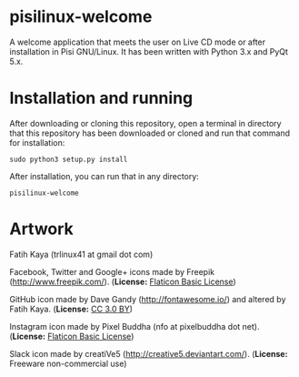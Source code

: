 # pisilinux-welcome
A welcome application that meets the user on Live CD mode or after installation in Pisi GNU/Linux. It has been written with Python 3.x and PyQt 5.x.

# Installation and running
After downloading or cloning this repository, open a terminal in directory that this repository has been downloaded or cloned and run that command for installation:

    sudo python3 setup.py install

After installation, you can run that in any directory:

    pisilinux-welcome

# Artwork
Fatih Kaya (trlinux41 at gmail dot com)

Facebook, Twitter and Google+ icons made by Freepik (http://www.freepik.com/). (**License:** [Flaticon Basic License](http://file000.flaticon.com/downloads/license/license.pdf))

GitHub icon made by Dave Gandy (http://fontawesome.io/) and altered by Fatih Kaya. (**License:** [CC 3.0 BY](https://creativecommons.org/licenses/by/3.0/))

Instagram icon made by Pixel Buddha (nfo at pixelbuddha dot net). (**License:** [Flaticon Basic License](http://file000.flaticon.com/downloads/license/license.pdf))

Slack icon made by creatiVe5 (http://creative5.deviantart.com/). (**License:** Freeware non-commercial use)
